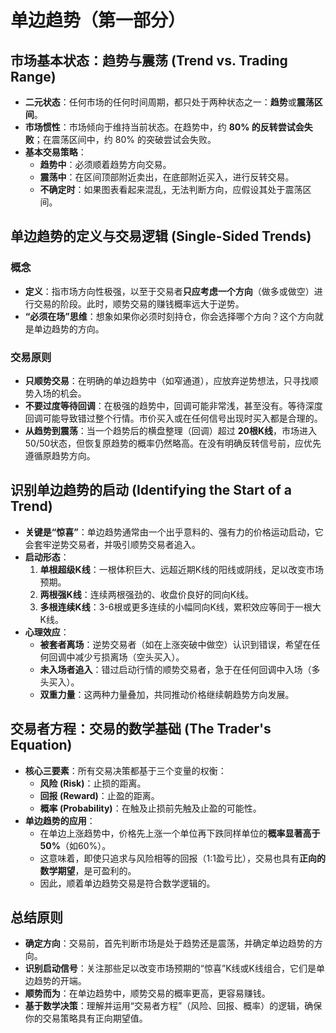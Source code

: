 # 单边趋势（第一部分）

## 市场基本状态：趋势与震荡 (Trend vs. Trading Range)

-   **二元状态**：任何市场的任何时间周期，都只处于两种状态之一：**趋势**或**震荡区间**。
-   **市场惯性**：市场倾向于维持当前状态。在趋势中，约 **80% 的反转尝试会失败**；在震荡区间中，约 80% 的突破尝试会失败。
-   **基本交易策略**：
    -   **趋势中**：必须顺着趋势方向交易。
    -   **震荡中**：在区间顶部附近卖出，在底部附近买入，进行反转交易。
    -   **不确定时**：如果图表看起来混乱，无法判断方向，应假设其处于震荡区间。

## 单边趋势的定义与交易逻辑 (Single-Sided Trends)

### 概念
-   **定义**：指市场方向性极强，以至于交易者**只应考虑一个方向**（做多或做空）进行交易的阶段。此时，顺势交易的赚钱概率远大于逆势。
-   **“必须在场”思维**：想象如果你必须时刻持仓，你会选择哪个方向？这个方向就是单边趋势的方向。

### 交易原则
-   **只顺势交易**：在明确的单边趋势中（如窄通道），应放弃逆势想法，只寻找顺势入场的机会。
-   **不要过度等待回调**：在极强的趋势中，回调可能非常浅，甚至没有。等待深度回调可能导致错过整个行情。市价买入或在任何信号出现时买入都是合理的。
-   **从趋势到震荡**：当一个趋势后的横盘整理（回调）超过 **20根K线**，市场进入50/50状态，但恢复原趋势的概率仍然略高。在没有明确反转信号前，应优先遵循原趋势方向。

## 识别单边趋势的启动 (Identifying the Start of a Trend)

-   **关键是“惊喜”**：单边趋势通常由一个出乎意料的、强有力的价格运动启动，它会套牢逆势交易者，并吸引顺势交易者追入。
-   **启动形态**：
    1.  **单根超级K线**：一根体积巨大、远超近期K线的阳线或阴线，足以改变市场预期。
    2.  **两根强K线**：连续两根强劲的、收盘价良好的同向K线。
    3.  **多根连续K线**：3-6根或更多连续的小幅同向K线，累积效应等同于一根大K线。
-   **心理效应**：
    -   **被套者离场**：逆势交易者（如在上涨突破中做空）认识到错误，希望在任何回调中减少亏损离场（空头买入）。
    -   **未入场者追入**：错过启动行情的顺势交易者，急于在任何回调中入场（多头买入）。
    -   **双重力量**：这两种力量叠加，共同推动价格继续朝趋势方向发展。

## 交易者方程：交易的数学基础 (The Trader's Equation)

-   **核心三要素**：所有交易决策都基于三个变量的权衡：
    -   **风险 (Risk)**：止损的距离。
    -   **回报 (Reward)**：止盈的距离。
    -   **概率 (Probability)**：在触及止损前先触及止盈的可能性。
-   **单边趋势的应用**：
    -   在单边上涨趋势中，价格先上涨一个单位再下跌同样单位的**概率显著高于50%**（如60%）。
    -   这意味着，即使只追求与风险相等的回报（1:1盈亏比），交易也具有**正向的数学期望**，是可盈利的。
    -   因此，顺着单边趋势交易是符合数学逻辑的。

## 总结原则
-   **确定方向**：交易前，首先判断市场是处于趋势还是震荡，并确定单边趋势的方向。
-   **识别启动信号**：关注那些足以改变市场预期的“惊喜”K线或K线组合，它们是单边趋势的开端。
-   **顺势而为**：在单边趋势中，顺势交易的概率更高，更容易赚钱。
-   **基于数学决策**：理解并运用“交易者方程”（风险、回报、概率）的逻辑，确保你的交易策略具有正向期望值。